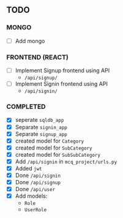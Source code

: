 ## TODO

### MONGO
- [ ] Add mongo


### FRONTEND (REACT)
- [ ] Implement Signup frontend using API
  - `/api/signup/`
- [ ] Implement Signin frontend using API
  - `/api/signin/`


### COMPLETED
- [x] seperate `sqldb_app`
- [x] Separate `signin_app`
- [x] Separate `signup_app`
- [x] created model for `Category`
- [x] created model for `SubCategory`
- [x] created model for `SubSubCategory`
- [x] Add `/api/signin` in `mcq_project/urls.py`
- [x] Added `jwt` 
- [x] Done `/api/signin`
- [x] Done `/api/signup`
- [x] Done `/api/user`
- [x] Add models: 
  - `Role`
  - `UserRole`
